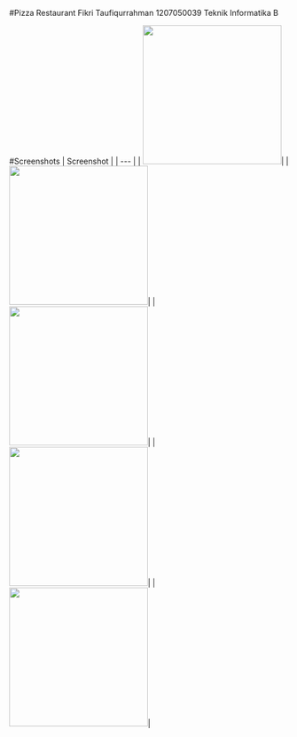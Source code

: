 #Pizza Restaurant
Fikri Taufiqurrahman
1207050039
Teknik Informatika B

#Screenshots
| Screenshot |
| --- |
| <img src="https://github.com/fikritaufiqurrahman/uas-ppam-pizza-restaurant/tree/master/screenshoot/screenshot_20221228_045542.png" width="250">|
| <img src="https://github.com/fikritaufiqurrahman/uas-ppam-pizza-restaurant/tree/master/screenshoot/screenshot_20221228_045708.png" width="250">|
| <img src="https://github.com/fikritaufiqurrahman/uas-ppam-pizza-restaurant/tree/master/screenshoot/screenshot_20221228_045736.png" width="250">|
| <img src="https://github.com/fikritaufiqurrahman/uas-ppam-pizza-restaurant/tree/master/screenshoot/screenshot_20221228_045755.png" width="250">|
| <img src="https://github.com/fikritaufiqurrahman/uas-ppam-pizza-restaurant/tree/master/screenshoot/screenshot_20221228_045824.png" width="250">|
